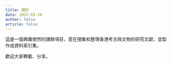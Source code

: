 ```yaml
---
title: 關於
date: 2025-03-20
author: false
article: false
---
```


這是一個興趣使然的課餘項目，意在搜集和整理香港考古與文物的研究文獻，並製作成資料索引集。

歡迎大家轉載、分享。
